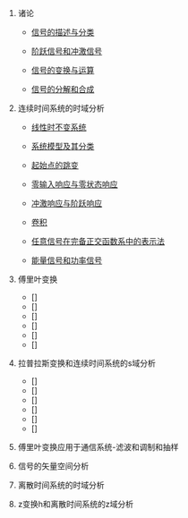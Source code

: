 1. 诸论
    * [信号的描述与分类](md/信号的描述与分类.md)
    
    * [阶跃信号和冲激信号](md/阶跃信号和冲激信号.md)
    
    * [信号的变换与运算](md/信号的变换与运算.md)
    
    * [信号的分解和合成](md/信号的分解和合成.md)


2. 连续时间系统的时域分析
    * [线性时不变系统](md/线性时不变系统.md)

    * [系统模型及其分类](md/系统模型及其分类.md)

    * [起始点的跳变](md/起始点的跳变.md)
    
    * [零输入响应与零状态响应](md/零输入响应与零状态响应.md)

    * [冲激响应与阶跃响应](md/冲激响应与阶跃响应.md)

    * [卷积](md/卷积.md)
    
    * [任意信号在完备正交函数系中的表示法](md/任意信号在完备正交函数系中的表示法.md)
    
    * [能量信号和功率信号](md/能量信号和功率信号.md)
3. 傅里叶变换
    * []
    * []
    * []
    * []
    * []
    * []

4. 拉普拉斯变换和连续时间系统的s域分析
    * []
    * []
    * []
    * []
    * []
    * []
5. 傅里叶变换应用于通信系统-滤波和调制和抽样

6. 信号的矢量空间分析

7. 离散时间系统的时域分析

8. z变换h和离散时间系统的z域分析
